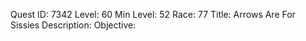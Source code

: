 Quest ID: 7342
Level: 60
Min Level: 52
Race: 77
Title: Arrows Are For Sissies
Description: 
Objective: 
